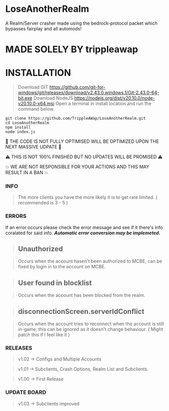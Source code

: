 # LoseAnotherRealm
A Realm/Server crasher made using the bedrock-protocol packet which bypasses fairplay and all automods!

# MADE SOLELY BY trippleawap
# INSTALLATION
> Download GIT https://github.com/git-for-windows/git/releases/download/v2.43.0.windows.1/Git-2.43.0-64-bit.exe
> Download NodeJS https://nodejs.org/dist/v20.10.0/node-v20.10.0-x64.msi
> Open a terminal in install location and run the command below.
```batch
git clone https://github.com/TrippleAWap/LoseAnotherRealm.git
cd LoseAnotherRealm
npm install
node index.js
```
📣 THE CODE IS NOT FULLY OPTIMISED WILL BE OPTIMIZED UPON THE NEXT MASSIVE UDPATE 📣

⚠️ THIS IS NOT 100% FINISHED BUT NO UPDATES WILL BE PROMISED ⚠️

💥 WE ARE NOT RESPONSIBLE FOR YOUR ACTIONS AND THIS MAY RESULT IN A BAN 💥
### INFO
> The more clients you have the more likely it is to get rate limited. ( recommended is 3 - 5 )

### ERRORS
If an error occurs please check the error message and see if it there's info coralated for said info. ***Automatic error conversion may be implemeted.***

> ## Unauthorized

> Occurs when the account hasen't been authorized to MCBE, can be fixed by login in to the account on MCBE.

> ## User found in blocklist

> Occurs when the account has been blocked from the realm.

> ## disconnectionScreen.serverIdConflict

> Occurs when the account tries to reconnect when the account is still in-game, this can be ignored as it doesn't change behaviour. ( Might patch this if I feel like it )

### RELEASES
> v1.02 -> Configs and Multiple Accounts

> v1.01 -> Subclients, Crash Options, Realm List and Subclients.

> v1.00 -> First Release

### UPDATE BOARD
> v1.03 -> Subclients improved
